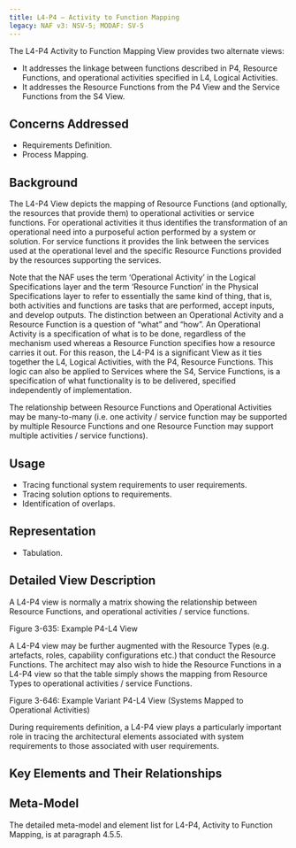 ```yaml
---
title: L4-P4 – Activity to Function Mapping
legacy: NAF v3: NSV-5; MODAF: SV-5
---
```


The L4-P4 Activity to Function Mapping View provides two alternate views:

* It addresses the linkage between functions described in P4, Resource
  Functions, and operational activities specified in L4, Logical Activities.
* It addresses the Resource Functions from the P4 View and the Service
  Functions from the S4 View.

## Concerns Addressed

* Requirements Definition.
* Process Mapping.

## Background

The L4-P4 View depicts the mapping of Resource Functions (and optionally, the
resources that provide them) to operational activities or service functions. For
operational activities it thus identifies the transformation of an operational need into a
purposeful action performed by a system or solution. For service functions it
provides the link between the services used at the operational level and the specific
Resource Functions provided by the resources supporting the services.

Note that the NAF uses the term ‘Operational Activity’ in the Logical Specifications
layer and the term ‘Resource Function’ in the Physical Specifications layer to refer to
essentially the same kind of thing, that is, both activities and functions are tasks that
are performed, accept inputs, and develop outputs. The distinction between an
Operational Activity and a Resource Function is a question of “what” and “how”. An
Operational Activity is a specification of what is to be done, regardless of the
mechanism used whereas a Resource Function specifies how a resource carries it
out. For this reason, the L4-P4 is a significant View as it ties together the L4, Logical
Activities, with the P4, Resource Functions. This logic can also be applied to
Services where the S4, Service Functions, is a specification of what functionality is to
be delivered, specified independently of implementation.

The relationship between Resource Functions and Operational Activities may be
many-to-many (i.e. one activity / service function may be supported by multiple
Resource Functions and one Resource Function may support multiple activities /
service functions).

## Usage

* Tracing functional system requirements to user requirements.
* Tracing solution options to requirements.
* Identification of overlaps.

## Representation

* Tabulation.

## Detailed View Description

A L4-P4 view is normally a matrix showing the relationship between Resource
Functions, and operational activities / service functions.

Figure 3-635: Example P4-L4 View

A L4-P4 view may be further augmented with the Resource Types (e.g. artefacts,
roles, capability configurations etc.) that conduct the Resource Functions. The
architect may also wish to hide the Resource Functions in a L4-P4 view so that the
table simply shows the mapping from Resource Types to operational activities /
service Functions.

Figure 3-646: Example Variant P4-L4 View (Systems Mapped to Operational Activities)

During requirements definition, a L4-P4 view plays a particularly important role in
tracing the architectural elements associated with system requirements to those
associated with user requirements.


## Key Elements and Their Relationships


## Meta-Model

The detailed meta-model and element list for L4-P4, Activity to Function Mapping, is
at paragraph 4.5.5.
